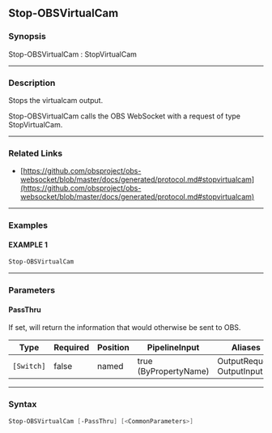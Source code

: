 Stop-OBSVirtualCam
------------------




### Synopsis
Stop-OBSVirtualCam : StopVirtualCam



---


### Description

Stops the virtualcam output.


Stop-OBSVirtualCam calls the OBS WebSocket with a request of type StopVirtualCam.



---


### Related Links
* [https://github.com/obsproject/obs-websocket/blob/master/docs/generated/protocol.md#stopvirtualcam](https://github.com/obsproject/obs-websocket/blob/master/docs/generated/protocol.md#stopvirtualcam)





---


### Examples
#### EXAMPLE 1
```PowerShell
Stop-OBSVirtualCam
```



---


### Parameters
#### **PassThru**

If set, will return the information that would otherwise be sent to OBS.






|Type      |Required|Position|PipelineInput        |Aliases                      |
|----------|--------|--------|---------------------|-----------------------------|
|`[Switch]`|false   |named   |true (ByPropertyName)|OutputRequest<br/>OutputInput|





---


### Syntax
```PowerShell
Stop-OBSVirtualCam [-PassThru] [<CommonParameters>]
```
